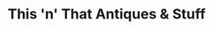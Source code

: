 ---
title: "This 'n' That Antiques & Stuff"
url: /ossineke/this-n-that-antiques-and-stuff/
shop: antiques
---